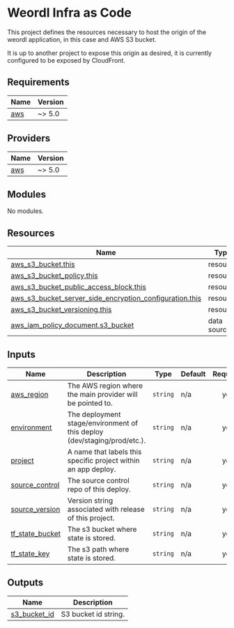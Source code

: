 # Weordl Infra as Code

This project defines the resources necessary to host the origin of the weordl application, in this case and AWS S3 bucket.

It is up to another project to expose this origin as desired, it is currently configured to be exposed by CloudFront.

<!-- BEGIN_TF_DOCS -->
## Requirements

| Name | Version |
|------|---------|
| <a name="requirement_aws"></a> [aws](#requirement\_aws) | ~> 5.0 |

## Providers

| Name | Version |
|------|---------|
| <a name="provider_aws"></a> [aws](#provider\_aws) | ~> 5.0 |

## Modules

No modules.

## Resources

| Name | Type |
|------|------|
| [aws_s3_bucket.this](https://registry.terraform.io/providers/hashicorp/aws/latest/docs/resources/s3_bucket) | resource |
| [aws_s3_bucket_policy.this](https://registry.terraform.io/providers/hashicorp/aws/latest/docs/resources/s3_bucket_policy) | resource |
| [aws_s3_bucket_public_access_block.this](https://registry.terraform.io/providers/hashicorp/aws/latest/docs/resources/s3_bucket_public_access_block) | resource |
| [aws_s3_bucket_server_side_encryption_configuration.this](https://registry.terraform.io/providers/hashicorp/aws/latest/docs/resources/s3_bucket_server_side_encryption_configuration) | resource |
| [aws_s3_bucket_versioning.this](https://registry.terraform.io/providers/hashicorp/aws/latest/docs/resources/s3_bucket_versioning) | resource |
| [aws_iam_policy_document.s3_bucket](https://registry.terraform.io/providers/hashicorp/aws/latest/docs/data-sources/iam_policy_document) | data source |

## Inputs

| Name | Description | Type | Default | Required |
|------|-------------|------|---------|:--------:|
| <a name="input_aws_region"></a> [aws\_region](#input\_aws\_region) | The AWS region where the main provider will be pointed to. | `string` | n/a | yes |
| <a name="input_environment"></a> [environment](#input\_environment) | The deployment stage/environment of this deploy (dev/staging/prod/etc.). | `string` | n/a | yes |
| <a name="input_project"></a> [project](#input\_project) | A name that labels this specific project within an app deploy. | `string` | n/a | yes |
| <a name="input_source_control"></a> [source\_control](#input\_source\_control) | The source control repo of this deploy. | `string` | n/a | yes |
| <a name="input_source_version"></a> [source\_version](#input\_source\_version) | Version string associated with release of this project. | `string` | n/a | yes |
| <a name="input_tf_state_bucket"></a> [tf\_state\_bucket](#input\_tf\_state\_bucket) | The s3 bucket where state is stored. | `string` | n/a | yes |
| <a name="input_tf_state_key"></a> [tf\_state\_key](#input\_tf\_state\_key) | The s3 path where state is stored. | `string` | n/a | yes |

## Outputs

| Name | Description |
|------|-------------|
| <a name="output_s3_bucket_id"></a> [s3\_bucket\_id](#output\_s3\_bucket\_id) | S3 bucket id string. |
<!-- END_TF_DOCS -->